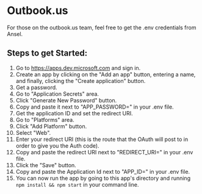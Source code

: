 # Outbook.us

For those on the outbook.us team, feel free to get the .env credentials from Ansel.

## Steps to get Started:
1. Go to https://apps.dev.microsoft.com and sign in.
2. Create an app by clicking on the "Add an app" button, entering a name, and finally, clicking the "Create application" button.
3. Get a password.
  1. Go to "Application Secrets" area.
  2. Click "Generate New Password" button.
  3. Copy and paste it next to "APP_PASSWORD=" in your .env file.
4. Get the application ID and set the redirect URI.
  1. Go to "Platforms" area.
  2. Click "Add Platform" button.
  3. Select "Web".
  4. Enter your redirect URI (this is the route that the OAuth will post to in order to give you the Auth code).
  5. Copy and paste the redirect URI next to "REDIRECT_URI=" in your .env file.
  6. Click the "Save" button.
  7. Copy and paste the Application Id next to "APP_ID=" in your .env file.
5. You can now run the app by going to this app's directory and running ```npm install && npm start``` in your command line.
